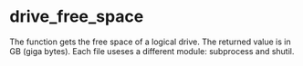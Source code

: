 # drive_free_space

The function gets the free space of a logical drive.
The returned value is in GB (giga bytes).
Each file useses a different module: subprocess and shutil.
